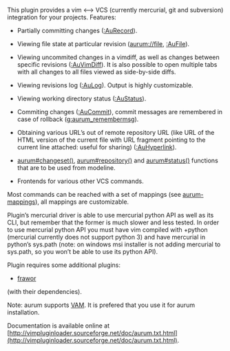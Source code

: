 
This plugin provides a vim <--> VCS (currently mercurial, git and subversion) 
integration for your projects. Features:

  - Partially committing changes ([:AuRecord](http://vimpluginloader.sourceforge.net/doc/aurum.txt.html#line359-0)).

  - Viewing file state at particular revision ([aurum://file](http://vimpluginloader.sourceforge.net/doc/aurum.txt.html#line601-0), [:AuFile](http://vimpluginloader.sourceforge.net/doc/aurum.txt.html#line158-0)).

  - Viewing uncommited changes in a vimdiff, as well as changes between 
    specific revisions ([:AuVimDiff](http://vimpluginloader.sourceforge.net/doc/aurum.txt.html#line402-0)). It is also possible to open multiple 
    tabs with all changes to all files viewed as side-by-side diffs.

  - Viewing revisions log ([:AuLog](http://vimpluginloader.sourceforge.net/doc/aurum.txt.html#line239-0)). Output is highly customizable.

  - Viewing working directory status ([:AuStatus](http://vimpluginloader.sourceforge.net/doc/aurum.txt.html#line363-0)).

  - Commiting changes ([:AuCommit](http://vimpluginloader.sourceforge.net/doc/aurum.txt.html#line99-0)), commit messages are remembered in case of 
    rollback ([g:aurum_remembermsg](http://vimpluginloader.sourceforge.net/doc/aurum.txt.html#line872-0)).

  - Obtaining various URL’s out of remote repository URL (like URL of the HTML 
    version of the current file with URL fragment pointing to the current line 
    attached: useful for sharing) ([:AuHyperlink](http://vimpluginloader.sourceforge.net/doc/aurum.txt.html#line189-0)).

  - [aurum#changeset()](http://vimpluginloader.sourceforge.net/doc/aurum.txt.html#line450-0), [aurum#repository()](http://vimpluginloader.sourceforge.net/doc/aurum.txt.html#line446-0) and [aurum#status()](http://vimpluginloader.sourceforge.net/doc/aurum.txt.html#line454-0) functions 
    that are to be used from modeline.

  - Frontends for various other VCS commands.

Most commands can be reached with a set of mappings (see [aurum-mappings](http://vimpluginloader.sourceforge.net/doc/aurum.txt.html#line756-0)), 
all mappings are customizable.


Plugin’s mercurial driver is able to use mercurial python API as well as its 
CLI, but remember that the former is much slower and less tested. In order to 
use mercurial python API you must have vim compiled with +python (mercurial 
currently does not support python 3) and have mercurial in python’s sys.path 
(note: on windows msi installer is not adding mercurial to sys.path, so you 
won’t be able to use its python API).


Plugin requires some additional plugins:

  - [frawor](https://bitbucket.org/ZyX_I/frawor)

(with their dependencies).


Note: aurum supports [VAM](https://github.com/MarcWeber/vim-addon-manager). It 
      is prefered that you use it for aurum installation.

Documentation is available online at [http://vimpluginloader.sourceforge.net/doc/aurum.txt.html](http://vimpluginloader.sourceforge.net/doc/aurum.txt.html).
